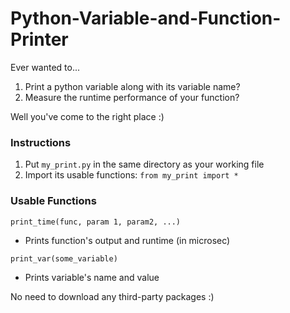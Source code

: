 # Python-Variable-and-Function-Printer

Ever wanted to...
1. Print a python variable along with its variable name?
2. Measure the runtime performance of your function? 

Well you've come to the right place :)


### Instructions
1. Put `my_print.py` in the same directory as your working file
2. Import its usable functions: `from my_print import *`


### Usable Functions
`print_time(func, param 1, param2, ...)`
* Prints function's output and runtime (in microsec)

`print_var(some_variable)`
* Prints variable's name and value  

No need to download any third-party packages :)
